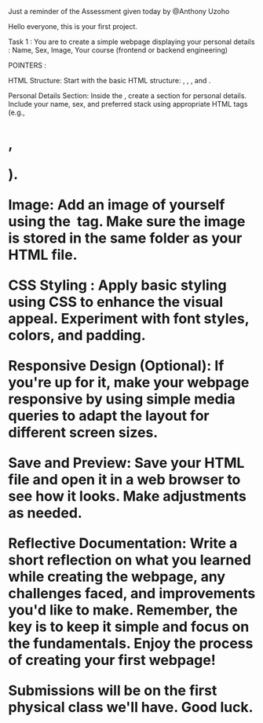 Just a reminder of the Assessment given today by @Anthony Uzoho

Hello everyone, this is your first project.

Task 1 :
You are to create a simple webpage displaying your personal details :
Name,
Sex,
Image,
Your course (frontend or backend engineering)

POINTERS :

HTML Structure:
Start with the basic HTML structure: <!DOCTYPE html>, <html>, <head>, and <body>.

Personal Details Section:
Inside the <body>, create a section for personal details.
Include your name, sex, and preferred stack using appropriate HTML tags (e.g., <h1>, <p>).

Image:
Add an image of yourself using the <img> tag. Make sure the image is stored in the same folder as your HTML file.

CSS Styling :
Apply basic styling using CSS to enhance the visual appeal. Experiment with font styles, colors, and padding.

Responsive Design (Optional):
If you're up for it, make your webpage responsive by using simple media queries to adapt the layout for different screen sizes.

Save and Preview:
Save your HTML file and open it in a web browser to see how it looks. Make adjustments as needed.

Reflective Documentation:
Write a short reflection on what you learned while creating the webpage, any challenges faced, and improvements you'd like to make.
Remember, the key is to keep it simple and focus on the fundamentals. Enjoy the process of creating your first webpage!

Submissions will be on the first physical class we'll have.
Good luck.